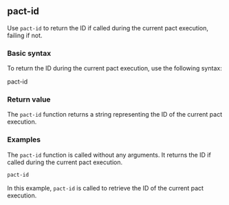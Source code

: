 ## pact-id
Use `pact-id` to return the ID if called during the current pact execution, failing if not.

### Basic syntax

To return the ID during the current pact execution, use the following syntax:

pact-id

### Return value

The `pact-id` function returns a string representing the ID of the current pact execution.

### Examples

The `pact-id` function is called without any arguments. It returns the ID if called during the current pact execution.

```lisp
pact-id
```

In this example, `pact-id` is called to retrieve the ID of the current pact execution.
